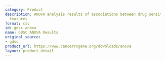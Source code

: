 ```yaml
---
category: Product
description: ANOVA analysis results of associations between drug sensitivity and genomic
  features
format: csv
id: gdsc.anova
name: GDSC ANOVA Results
original_source:
- gdsc
product_url: https://www.cancerrxgene.org/downloads/anova
layout: product_detail
---
```

